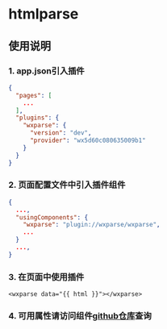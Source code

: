 # htmlparse

## 使用说明
### 1. app.json引入插件
```json
{
  "pages": [
    ...
  ],
  "plugins": {
    "wxparse": {
      "version": "dev",
      "provider": "wx5d60c080635009b1"
    }
  }
}
```

### 2. 页面配置文件中引入插件组件
```json
{
  ...,
  "usingComponents": {
    "wxparse": "plugin://wxparse/wxparse",
    ...
  }
  ...,
}
```

### 3. 在页面中使用插件
```wxml
<wxparse data="{{ html }}"></wxparse>
```

### 4. 可用属性请访问组件[github仓库](https://github.com/ianzhi/wxParse)查询
